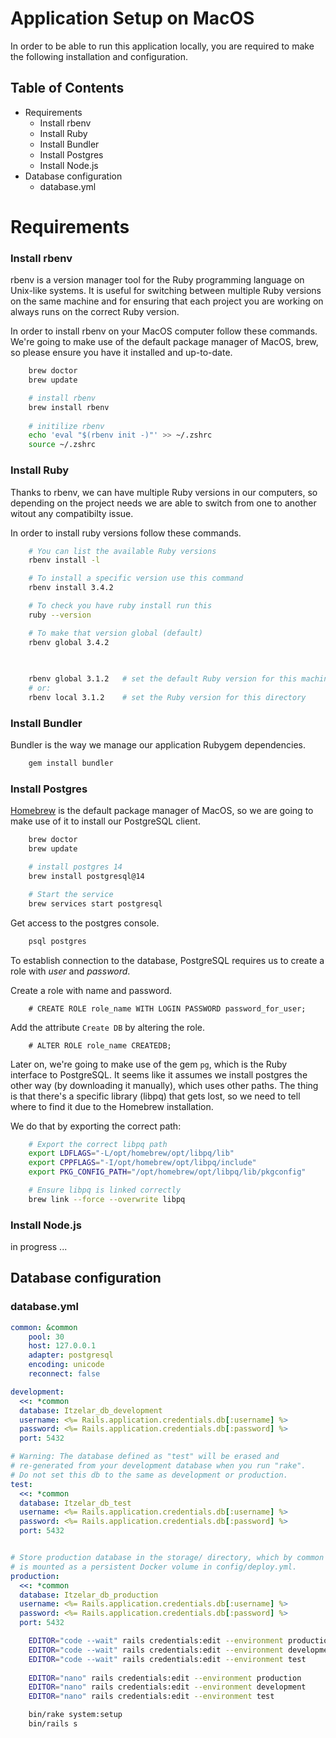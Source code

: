 # Application Setup on MacOS

In order to be able to run this application locally, you are required to make the following installation and configuration.

## Table of Contents

- Requirements
    - Install rbenv
    - Install Ruby
    - Install Bundler
    - Install Postgres
    - Install Node.js
- Database configuration
    - database.yml

# Requirements

### Install rbenv

rbenv is a version manager tool for the Ruby programming language   on Unix-like systems. It is useful for switching between multiple Ruby versions on the same machine and for ensuring that each project you are working on always runs on the correct Ruby version.

In order to install rbenv on your MacOS computer follow these commands.
We're going to make use of the default package manager of MacOS, brew, so please ensure you have it installed and up-to-date.

```bash
    brew doctor
    brew update

    # install rbenv
    brew install rbenv
    
    # initilize rbenv
    echo 'eval "$(rbenv init -)"' >> ~/.zshrc
    source ~/.zshrc

```

### Install Ruby

Thanks to rbenv, we can have multiple Ruby versions in our computers, so depending on the project needs we are able to switch from one to another witout any compatibilty issue.

In order to install ruby versions follow these commands.

```bash
    # You can list the available Ruby versions
    rbenv install -l

    # To install a specific version use this command
    rbenv install 3.4.2

    # To check you have ruby install run this
    ruby --version

    # To make that version global (default)
    rbenv global 3.4.2

    
    
    rbenv global 3.1.2   # set the default Ruby version for this machine
    # or:
    rbenv local 3.1.2    # set the Ruby version for this directory
```

### Install Bundler

Bundler is the way we manage our application Rubygem dependencies.

```bash
    gem install bundler
```

### Install Postgres

[Homebrew](https://brew.sh/) is the default package manager of MacOS, so we are going to make use of it to install our PostgreSQL client.

```bash
    brew doctor
    brew update

    # install postgres 14
    brew install postgresql@14

    # Start the service
    brew services start postgresql
```

Get access to the postgres console.
```bash
    psql postgres
```

To establish connection to the database, PostgreSQL requires us to create a role with *user* and *password*.

Create a role with name and password.
```postgresql
    # CREATE ROLE role_name WITH LOGIN PASSWORD password_for_user;
```

Add the attribute `Create DB` by altering the role.
```postgresql
    # ALTER ROLE role_name CREATEDB;
```


Later on, we're going to make use of the gem `pg`, which is the Ruby interface to PostgreSQL.
It seems like it assumes we install postgres the other way (by downloading it manually), which uses other paths.
The thing is that there's a specific library (libpq) that gets lost, so we need to tell where to find it due to the Homebrew installation.

We do that by exporting the correct path:

```bash
    # Export the correct libpq path
    export LDFLAGS="-L/opt/homebrew/opt/libpq/lib"
    export CPPFLAGS="-I/opt/homebrew/opt/libpq/include"
    export PKG_CONFIG_PATH="/opt/homebrew/opt/libpq/lib/pkgconfig"

    # Ensure libpq is linked correctly
    brew link --force --overwrite libpq
```
 

### Install Node.js

in progress ...

## Database configuration

### database.yml


```yml
common: &common
    pool: 30
    host: 127.0.0.1
    adapter: postgresql
    encoding: unicode
    reconnect: false

development:
  <<: *common
  database: Itzelar_db_development
  username: <%= Rails.application.credentials.db[:username] %>
  password: <%= Rails.application.credentials.db[:password] %>
  port: 5432

# Warning: The database defined as "test" will be erased and
# re-generated from your development database when you run "rake".
# Do not set this db to the same as development or production.
test:
  <<: *common
  database: Itzelar_db_test
  username: <%= Rails.application.credentials.db[:username] %>
  password: <%= Rails.application.credentials.db[:password] %>
  port: 5432


# Store production database in the storage/ directory, which by common
# is mounted as a persistent Docker volume in config/deploy.yml.
production:
  <<: *common
  database: Itzelar_db_production
  username: <%= Rails.application.credentials.db[:username] %>
  password: <%= Rails.application.credentials.db[:password] %>
  port: 5432
```

```bash
    EDITOR="code --wait" rails credentials:edit --environment production
    EDITOR="code --wait" rails credentials:edit --environment development
    EDITOR="code --wait" rails credentials:edit --environment test
    
    EDITOR="nano" rails credentials:edit --environment production
    EDITOR="nano" rails credentials:edit --environment development
    EDITOR="nano" rails credentials:edit --environment test
```

```bash
    bin/rake system:setup
    bin/rails s
```